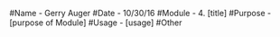 #Name - Gerry Auger
#Date - 10/30/16
#Module - 4. [title]
#Purpose - [purpose of Module]
#Usage - [usage]
#Other
